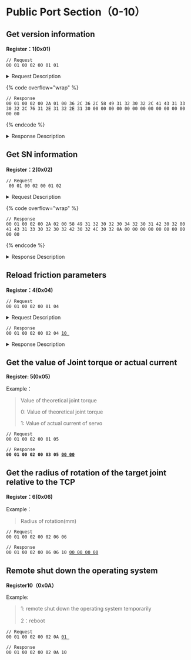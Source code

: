 # Public Port Section（0-10）

## Get version information

**Register：1(0x01)**

```
// Request
00 01 00 02 00 01 01 
```

<details>

<summary> Request Description</summary>

```
//00 01    U16, Transaction ID
//00 02    U16, Protocol Identifier
//00 01    U16, Length 
//01       U8, Register
```

</details>

{% code overflow="wrap" %}
```
// Response
00 01 00 02 00 2A 01 00 36 2C 36 2C 58 49 31 32 30 32 2C 41 43 31 33 30 32 2C 76 31 2E 31 32 2E 31 30 00 00 00 00 00 00 00 00 00 00 00 00 00 00
```
{% endcode %}

<details>

<summary> Response Description</summary>

```
//00 01    U16, Transaction ID
//00 02    U16, Protocol Identifier
//00 2A    U16, Length 
//01       U8, Register
//00       U8, State
//36 2C 36 2C   U8, Type, Axes, 6,6,
//58 49 31 32 30 32 2C    U8, xArm Version XI1202,
//41 43 31 33 30 32 2C    U8, Control Box Version AC1302,
//76 31 2E 31 32 2E 31 30    U8, Firmware Version v1.12.10
//00 00 00 00 00 00 00 00 00 00 00 00 00 00   U8, null  
```

</details>





## Get SN information

**Register：2(0x02)**

```
// Request
 00 01 00 02 00 01 02
```

<details>

<summary>Request Description</summary>

```
//00 01    U16, Transaction ID
//00 02    U16, Protocol Identifier
//00 01    U16, Length 
//02       U8, Register
```

</details>

{% code overflow="wrap" %}
```
// Response
00 01 00 02 00 2A 02 00 58 49 31 32 30 32 30 34 32 30 31 42 30 32 00 41 43 31 33 30 32 30 32 42 30 32 4C 30 32 0A 00 00 00 00 00 00 00 00 00 00
```
{% endcode %}

<details>

<summary>Response Description</summary>

```
//00 01    U16, Transaction ID
//00 02    U16, Protocol Identifier
//00 2A    U16, Length 
//02       U8, Register
//00       U8, State
//58 49 31 32 30 32 30 34 32 30 31 42 30 32 00      U8, XI120204201B02
//41 43 31 33 30 32 30 32 42 30 32 4C 30 32 0A      U8, AC130202B02L02
//00 00 00 00 00 00 00 00 00 00     U8, null
```

</details>





## Reload friction parameters

**Register：4(0x04)**

```
// Request
00 01 00 02 00 01 04 
```

<details>

<summary>Request Description</summary>

```
//00 01    U16, Transaction ID
//00 02    U16, Protocol Identifier
//00 01    U16, Length 
//04       U8, Register
```

</details>

<pre><code>// Response
00 01 00 02 00 02 04 <a data-footnote-ref href="#user-content-fn-1">10 </a>
</code></pre>

<details>

<summary>Response Description</summary>

```
//00 01    U16, Transaction ID
//00 02    U16, Protocol Identifier
//00 01    U16, Length 
//04       U8, Register
//10       U8, State
```

</details>

## Get the value of Joint torque or actual current

**Register: 5(0x05)**

Example：

> Value of theoretical joint torque
>
> 0: Value of theoretical joint torque
>
> 1: Value of actual current of servo

```
// Request
00 01 00 02 00 01 05
```

<pre><code>// Response
<strong>00 01 00 02 00 03 05 <a data-footnote-ref href="#user-content-fn-2">00 00</a>
</strong></code></pre>



## Get the radius of rotation of the target joint relative to the TCP

**Register：6(0x06)**

Example：

> Radius of rotation(mm)

```
// Request
00 01 00 02 00 02 06 06 
```

<pre><code>// Response
00 01 00 02 00 06 06 10 <a data-footnote-ref href="#user-content-fn-3">00 00 00 00</a>
</code></pre>



## Remote shut down the operating system

**Register10（0x0A）**

Example:

> 1: remote shut down the operating system temporarily
>
> 2：reboot

<pre><code>// Request
00 01 00 02 00 02 0A <a data-footnote-ref href="#user-content-fn-4">01 </a>
</code></pre>

```
// Response
00 01 00 02 00 02 0A 10
```



























[^1]: 

[^2]: 

[^3]: 

[^4]: 
